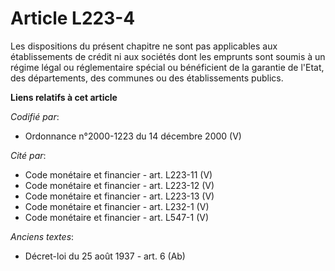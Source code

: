 # Article L223-4

Les dispositions du présent chapitre ne sont pas applicables aux établissements de crédit ni aux sociétés dont les emprunts
sont soumis à un régime légal ou réglementaire spécial ou bénéficient de la garantie de l'Etat, des départements, des
communes ou des établissements publics.

**Liens relatifs à cet article**

_Codifié par_:

  - Ordonnance n°2000-1223 du 14 décembre 2000 (V)

_Cité par_:

  - Code monétaire et financier - art. L223-11 (V)
  - Code monétaire et financier - art. L223-12 (V)
  - Code monétaire et financier - art. L223-13 (V)
  - Code monétaire et financier - art. L232-1 (V)
  - Code monétaire et financier - art. L547-1 (V)

_Anciens textes_:

  - Décret-loi du 25 août 1937 - art. 6 (Ab)
